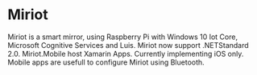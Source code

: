 # Miriot
Miriot is a smart mirror, using Raspberry Pi with Windows 10 Iot Core, Microsoft Cognitive Services and Luis. Miriot now support .NETStandard 2.0. Miriot.Mobile host Xamarin Apps. Currently implementing iOS only. Mobile apps are usefull to configure Miriot using Bluetooth.
